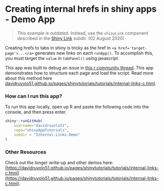 # Creating internal hrefs in shiny apps - Demo App

> This example is outdated. Instead, use the `shinyLink` component described in the [Shiny Link](https://github.com/davidruvolo51/shinyAppTutorials/tree/prod/shiny-links) subdir. (02 August 2020)

Creating hrefs to tabs in shiny is tricky as the href in `<a href='target-page'>...</a>` generates new links on each `runApp()`. To accomplish this, you must target the `value` in `tabPanel()` using javascript. 

This app was built to debug an issue in [this r community thread](https://community.rstudio.com/t/link-tabs-in-navbarpage/7092/9). This app demonstrates how to structure each page and load the script. Read more about this method here [davidruvolo51.github.io/pages/shinytutorials/tutorials/internal-links-c.html](https://davidruvolo51.github.io/pages/shinytutorials/tutorials/internal-links-c.html).

### How can I run this app?

To run this app locally, open up R and paste the following code into the console, and then press enter.

```r
shiny::runGitHub(
    username="davidruvolo51",
    repo="shinyAppTutorials", 
    subdir = "Internal-Links-Demo"
)
```


### Other Resources

Check out the longer write-up and other demos here: [https://davidruvolo51.github.io/pages/shinytutorials/tutorials/internal-links-c.html](https://davidruvolo51.github.io/pages/shinytutorials/tutorials/internal-links-c.html).